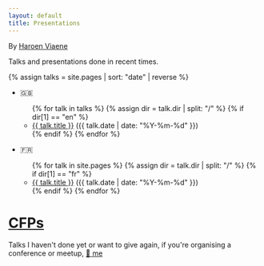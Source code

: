 ```yaml
---
layout: default
title: Presentations
---
```


By [Haroen Viaene](https://haroen.me)

Talks and presentations done in recent times.

{% assign talks = site.pages | sort: "date" | reverse %}

- 🇬🇧

  <ul>
  {% for talk in talks %}
  {% assign dir = talk.dir | split: "/" %}
  {% if dir[1] == "en" %}
  <li><a href="{{ talk.url }}">{{ talk.title }}</a> ({{ talk.date | date: "%Y-%m-%d" }})</li>
  {% endif %}
  {% endfor %}
  </ul>

- 🇫🇷

  <ul>
  {% for talk in site.pages %}
  {% assign dir = talk.dir | split: "/" %}
  {% if dir[1] == "fr" %}
  <li><a href="{{ talk.url }}">{{ talk.title }}</a> ({{ talk.date | date: "%Y-%m-%d" }})</li>
  {% endif %}
  {% endfor %}
  </ul>

# [CFPs](cfps)

Talks I haven't done yet or want to give again, if you're organising a conference or meetup, [📧 me](mailto:hello@haroen.me)
